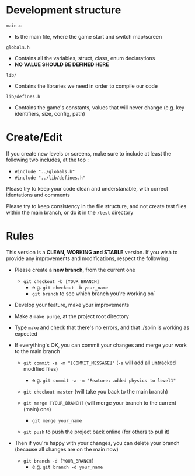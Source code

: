 # Development structure

`main.c`

* Is the main file, where the game start and switch map/screen

`globals.h`

* Contains all the variables, struct, class, enum declarations
* **NO VALUE SHOULD BE DEFINED HERE**

`lib/`

* Contains the libraries we need in order to compile our code

`lib/defines.h`

* Contains the game's constants, values that will never change (e.g. key identifiers, size, config, path)

# Create/Edit

If you create new levels or screens, make sure to include at least the following two includes, at the top :
* `#include "../globals.h"`
* `#include "../lib/defines.h"`

Please try to keep your code clean and understanable, with correct identations and comments

Please try to keep consistency in the file structure, and not create test files within the main branch, or do it in the `/test` directory

# Rules

This version is a **CLEAN, WORKING and STABLE** version. If you wish to provide any improvements and modifications, respect the following :

* Please create a **new branch**, from the current one
	* `git checkout -b [YOUR_BRANCH]`
		* e.g. `git checkout -b your_name`
		* `git branch` to see which branch you're working on`

* Develop your feature, make your improvements

* Make a `make purge`, at the project root directory

* Type `make` and check that there's no errors, and that ./solin is working as expected

* If everything's OK, you can commit your changes and merge your work to the main branch
	
	* `git commit -a -m "[COMMIT_MESSAGE]"` (`-a` will add all untracked modified files)
		* e.g. `git commit -a -m "Feature: added physics to level1"`
	
	* `git checkout master` (will take you back to the main branch)
	
	* `git merge [YOUR_BRANCH]` (will merge your branch to the current (main) one)
		* `git merge your_name`

	* `git push` to push the project back online (for others to pull it)

* Then if you're happy with your changes, you can delete your branch (because all changes are on the main now)
	* `git branch -d [YOUR_BRANCH]`
		* e.g. `git branch -d your_name`
